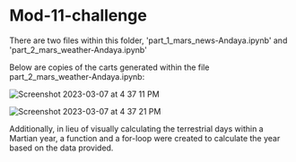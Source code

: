 # Mod-11-challenge

There are two files within this folder, 'part_1_mars_news-Andaya.ipynb' and 'part_2_mars_weather-Andaya.ipynb'


Below are copies of the carts generated within the file part_2_mars_weather-Andaya.ipynb:


![Screenshot 2023-03-07 at 4 37 11 PM](https://user-images.githubusercontent.com/115322974/223588827-0624d3d8-6761-46e2-a179-fab846239298.png)


![Screenshot 2023-03-07 at 4 37 21 PM](https://user-images.githubusercontent.com/115322974/223588947-7478d47a-bc6a-4cc4-b9e1-13fd84ed8acd.png)



Additionally, in lieu of visually calculating the terrestrial days within a Martian year, a function and a for-loop were created to calculate the year based on the data provided.
